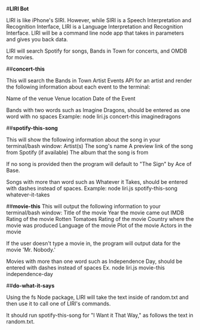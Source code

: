 #**LIRI Bot**

LIRI is like iPhone's SIRI. However, while SIRI is a Speech Interpretation and Recognition Interface, LIRI is a Language Interpretation and Recognition Interface. LIRI will be a command line node app that takes in parameters and gives you back data.

LIRI will search Spotify for songs, Bands in Town for concerts, and OMDB for movies.

##**concert-this**

This will search the Bands in Town Artist Events API for an artist and render the following information about each event to the terminal:

Name of the venue
Venue location
Date of the Event

Bands with two words such as Imagine Dragons, should be entered as one word with no spaces
Example: node liri.js concert-this imaginedragons

##**spotify-this-song**

This will show the following information about the song in your terminal/bash window:
Artist(s)
The song's name
A preview link of the song from Spotify (if available)
The album that the song is from

If no song is provided then the program will default to "The Sign" by Ace of Base.


Songs with more than word such as Whatever it Takes, should be entered with dashes instead of spaces.
Example: node liri.js spotify-this-song whatever-it-takes

##**movie-this**
This will output the following information to your terminal/bash window:
Title of the movie
Year the movie came out
IMDB Rating of the movie
Rotten Tomatoes Rating of the movie
Country where the movie was produced
Language of the movie
Plot of the movie
Actors in the movie


If the user doesn't type a movie in, the program will output data for the movie 'Mr. Nobody.'


Movies with more than one word such as Independence Day, should be entered with dashes instead of spaces
Ex. node liri.js movie-this independence-day

##**do-what-it-says**

Using the fs Node package, LIRI will take the text inside of random.txt and then use it to call one of LIRI's commands.

It should run spotify-this-song for "I Want it That Way," as follows the text in random.txt.


